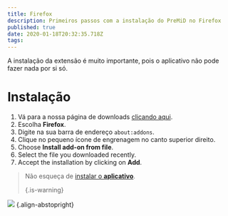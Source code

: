 ```yaml
---
title: Firefox
description: Primeiros passos com a instalação do PreMiD no Firefox
published: true
date: 2020-01-18T20:32:35.718Z
tags:
---
```


A instalação da extensão é muito importante, pois o aplicativo não pode fazer nada por si só.

# Instalação
1. Vá para a nossa página de downloads [clicando aqui](https://premid.app/downloads).
2. Escolha **Firefox**.
3. Digite na sua barra de endereço `about:addons`.
4. Clique no pequeno ícone de engrenagem no canto superior direito.
5. Choose **Install add-on from file**.
6. Select the file you downloaded recently.
7. Accept the installation by clicking on **Add**.

> Não esqueça de [instalar o **aplicativo**](/install). 
> 
> {.is-warning}

![](https://img.icons8.com/color/2x/firefox.png) {.align-abstopright}